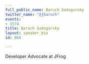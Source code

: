 ```yaml
---
full_public_name: Baruch Sadogursky
twitter_name: "@jbaruch"
events:
- 1574
title: Baruch Sadogursky
layout: speaker_bio
id: 864

---
```

Developer Advocate at JFrog